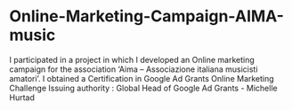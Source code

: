 # Online-Marketing-Campaign-AIMA-music
I participated in a project in which I developed an Online marketing campaign for the association ‘Aima – Associazione
italiana musicisti amatori’. I obtained a Certification in Google Ad Grants Online Marketing Challenge Issuing authority : Global
Head of Google Ad Grants - Michelle Hurtad
